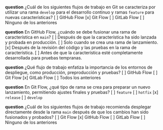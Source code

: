 **question** ¿Cuál de los siguientes flujos de trabajo en Git se caracteriza por utilizar una rama `develop` para el desarrollo continuo y ramas `feature` para nuevas características?
[ ] GitHub Flow
[x] Git Flow
[ ] GitLab Flow
[ ] Ninguno de los anteriores

**question** En GitHub Flow, ¿cuándo se debe fusionar una rama de característica en `main`?
[ ] Después de que la característica ha sido lanzada y probada en producción.
[ ] Solo cuando se crea una rama de lanzamiento.
[x] Después de la revisión del código y las pruebas en la rama de característica.
[ ] Antes de que la característica esté completamente desarrollada para pruebas tempranas.

**question** ¿Qué flujo de trabajo enfatiza la importancia de los entornos de despliegue, como producción, preproducción y pruebas?
[ ] GitHub Flow
[ ] Git Flow
[x] GitLab Flow
[ ] Todos los anteriores

**question** En Git Flow, ¿qué tipo de rama se crea para preparar un nuevo lanzamiento, permitiendo ajustes finales y pruebas?
[ ] `feature`
[ ] `hotfix`
[x] `release`
[ ] `develop`

**question** ¿Cuál de los siguientes flujos de trabajo recomienda desplegar directamente desde la rama `main` después de que los cambios han sido fusionados y probados?
[ ] Git Flow
[x] GitHub Flow
[ ] GitLab Flow
[ ] Ninguno de los anteriores
